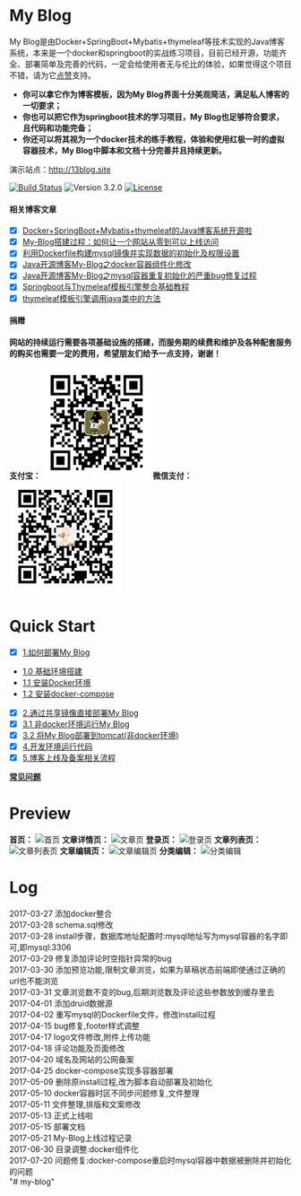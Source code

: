 # My Blog

My Blog是由Docker+SpringBoot+Mybatis+thymeleaf等技术实现的Java博客系统，本来是一个docker和springboot的实战练习项目，目前已经开源，功能齐全、部署简单及完善的代码，一定会给使用者无与伦比的体验，如果觉得这个项目不错，请为它[点赞](https://github.com/ZHENFENG13/My-Blog/stargazers)支持。

- **你可以拿它作为博客模板，因为My Blog界面十分美观简洁，满足私人博客的一切要求；**
- **你也可以把它作为springboot技术的学习项目，My Blog也足够符合要求，且代码和功能完备；**
- **你还可以将其视为一个docker技术的练手教程，体验和使用红极一时的虚拟容器技术，My Blog中脚本和文档十分完善并且持续更新。**

演示站点：http://13blog.site

[![Build Status](https://travis-ci.org/ZHENFENG13/My-Blog.svg?branch=master)](https://travis-ci.org/ZHENFENG13/My-Blog)
![Version 3.2.0](https://img.shields.io/badge/version-3.2.0-yellow.svg)
[![License](https://img.shields.io/badge/license-apache-blue.svg)](https://github.com/ZHENFENG13/My-Blog/blob/master/LICENSE)

#### 相关博客文章

* [x] [Docker+SpringBoot+Mybatis+thymeleaf的Java博客系统开源啦](http://www.cnblogs.com/han-1034683568/p/6840493.html)
* [x] [My-Blog搭建过程：如何让一个网站从零到可以上线访问](http://www.cnblogs.com/han-1034683568/p/6885545.html)
* [x] [利用Dockerfile构建mysql镜像并实现数据的初始化及权限设置](http://www.cnblogs.com/han-1034683568/p/6941337.html)
* [x] [Java开源博客My-Blog之docker容器组件化修改](http://www.cnblogs.com/han-1034683568/p/7102765.html)
* [x] [Java开源博客My-Blog之mysql容器重复初始化的严重bug修复过程](http://www.cnblogs.com/han-1034683568/p/7231895.html)
* [x] [Springboot与Thymeleaf模板引擎整合基础教程](http://www.cnblogs.com/han-1034683568/p/7520012.html)
* [x] [thymeleaf模板引擎调用java类中的方法](http://www.cnblogs.com/han-1034683568/p/7527564.html)

#### 捐赠

**网站的持续运行需要各项基础设施的搭建，而服务期的续费和维护及各种配套服务的购买也需要一定的费用，希望朋友们给予一点支持，谢谢！**

**支付宝：**<img src="https://raw.githubusercontent.com/ZHENFENG13/resource/master/images/2018-02-27/zhifubao1.jpg" width = "200" height = "200" alt="zhifubao"/>**微信支付：**<img src="https://raw.githubusercontent.com/ZHENFENG13/resource/master/images/2018-02-27/wxpay.jpg" width = "200" height = "200" alt="wxpay"/>

# Quick Start

* [x] [1.如何部署My Blog](https://github.com/ZHENFENG13/My-Blog/wiki/1-%E5%A6%82%E4%BD%95%E9%83%A8%E7%BD%B2My-Blog)
 - [1.0 基础环境搭建](https://github.com/ZHENFENG13/My-Blog/wiki/1.0-%E5%9F%BA%E7%A1%80%E7%8E%AF%E5%A2%83)
 - [1.1 安装Docker环境](https://github.com/ZHENFENG13/My-Blog/wiki/1.1-安装Docker环境)
 - [1.2 安装docker-compose](https://github.com/ZHENFENG13/My-Blog/wiki/1.2-%E5%AE%89%E8%A3%85docker-compose)
* [x] [2.通过共享镜像直接部署My Blog](https://github.com/ZHENFENG13/My-Blog/wiki/2-%E9%80%9A%E8%BF%87%E5%85%B1%E4%BA%AB%E9%95%9C%E5%83%8F%E7%9B%B4%E6%8E%A5%E9%83%A8%E7%BD%B2My-Blog)
* [x] [3.1 非docker环境运行My Blog](https://github.com/ZHENFENG13/My-Blog/wiki/3.1-%E9%9D%9Edocker%E7%8E%AF%E5%A2%83%E8%BF%90%E8%A1%8CMy-Blog)
* [x] [3.2 将My Blog部署到tomcat(非docker环境)](https://github.com/ZHENFENG13/My-Blog/wiki/3.2-%E5%B0%86My-Blog%E9%83%A8%E7%BD%B2%E5%88%B0tomcat(%E9%9D%9Edocker%E7%8E%AF%E5%A2%83))
* [x] [4.开发环境运行代码](https://github.com/ZHENFENG13/My-Blog/wiki/4-%E5%BC%80%E5%8F%91%E7%8E%AF%E5%A2%83%E8%BF%90%E8%A1%8C%E4%BB%A3%E7%A0%81)
* [x] [5.博客上线及备案相关流程](https://github.com/ZHENFENG13/My-Blog/wiki/%E4%B8%8A%E7%BA%BF%E5%8F%8A%E5%A4%87%E6%A1%88%E7%9B%B8%E5%85%B3)

[**常见问题**](https://github.com/ZHENFENG13/My-Blog/wiki/%E5%B8%B8%E8%A7%81%E9%97%AE%E9%A2%98)

# Preview

**首页：**
![首页](http://images2015.cnblogs.com/blog/859549/201705/859549-20170511122850691-373579903.png)
**文章详情页：**
![文章页](http://images2015.cnblogs.com/blog/859549/201705/859549-20170510225208988-1419050749.png)
**登录页：**
![登录页](http://images2015.cnblogs.com/blog/859549/201705/859549-20170511122916004-738411708.png)
**文章列表页：**
![文章列表页](http://images2015.cnblogs.com/blog/859549/201705/859549-20170510225259722-688622603.png)
**文章编辑页：**
![文章编辑页](http://images2015.cnblogs.com/blog/859549/201705/859549-20170510225330566-559394265.png)
**分类编辑：**
![分类编辑](http://images2015.cnblogs.com/blog/859549/201705/859549-20170510225357207-57945087.png)

# Log

2017-03-27 添加docker整合<br/>
2017-03-28 schema.sql修改<br/>
2017-03-28 install步骤，数据库地址配置时:mysql地址写为mysql容器的名字即可,即mysql:3306<br/>
2017-03-29 修复添加评论时空指针异常的bug<br/>
2017-03-30 添加预览功能,限制文章浏览，如果为草稿状态前端即使通过正确的url也不能浏览<br/>
2017-03-31 文章浏览数不变的bug,后期浏览数及评论这些参数放到缓存里去<br/>
2017-04-01 添加druid数据源<br/>
2017-04-02 重写mysql的Dockerfile文件，修改install过程<br/>
2017-04-15 bug修复,footer样式调整<br/>
2017-04-17 logo文件修改,附件上传功能<br/>
2017-04-18 评论功能及页面修改<br/>
2017-04-20 域名及网站的公网备案<br/>
2017-04-25 docker-compose实现多容器部署<br/>
2017-05-09 删除原install过程,改为脚本自动部署及初始化<br/>
2017-05-10 docker容器时区不同步问题修复,文件整理<br/>
2017-05-11 文件整理,排版和文案修改<br/>
2017-05-13 正式上线啦<br/>
2017-05-15 部署文档<br/>
2017-05-21 My-Blog上线过程记录<br/>
2017-06-30 目录调整:docker组件化<br/>
2017-07-20 问题修复:docker-compose重启时mysql容器中数据被删除并初始化的问题<br/>
"# my-blog" 
